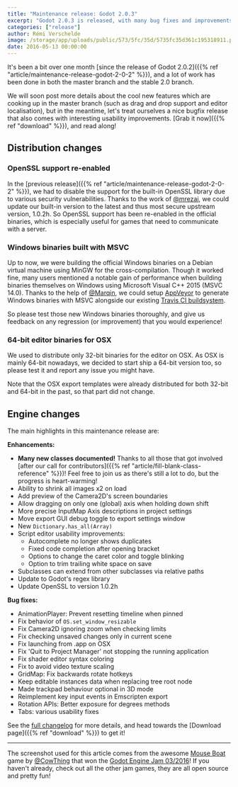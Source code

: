```yaml
---
title: "Maintenance release: Godot 2.0.3"
excerpt: "Godot 2.0.3 is released, with many bug fixes and improvements, updated documentation, and various interesting distribution changes!"
categories: ["release"]
author: Rémi Verschelde
image: /storage/app/uploads/public/573/5fc/35d/5735fc35d361c195318911.png
date: 2016-05-13 00:00:00
---
```


It's been a bit over one month [since the release of Godot 2.0.2]({{% ref "article/maintenance-release-godot-2-0-2" %}}), and a lot of work has been done in both the master branch and the stable 2.0 branch.

We will soon post more details about the cool new features which are cooking up in the master branch (such as drag and drop support and editor localisation), but in the meantime, let's treat ourselves a nice bugfix release that also comes with interesting usability improvements. [Grab it now]({{% ref "download" %}}), and read along!

## Distribution changes

### OpenSSL support re-enabled

In the [previous release]({{% ref "article/maintenance-release-godot-2-0-2" %}}), we had to disable the support for the built-in OpenSSL library due to various security vulnerabilities. Thanks to the work of [@mrezai](https://github.com/mrezai), we could update our built-in version to the latest and thus most secure upstream version, 1.0.2h. So OpenSSL support has been re-enabled in the official binaries, which is especially useful for games that need to communicate with a server.

### Windows binaries built with MSVC

Up to now, we were building the official Windows binaries on a Debian virtual machine using MinGW for the cross-compilation. Though it worked fine, many users mentioned a notable gain of performance when building binaries themselves on Windows using Microsoft Visual C++ 2015 (MSVC 14.0). Thanks to the help of [@Marqin](https://github.com/Marqin), we could setup [AppVeyor](https://ci.appveyor.com/project/GodotBuilder/godot-builds) to generate Windows binaries with MSVC alongside our existing [Travis CI buildsystem](https://travis-ci.org/GodotBuilder/godot-builds).

So please test those new Windows binaries thoroughly, and give us feedback on any regression (or improvement) that you would experience!

### 64-bit editor binaries for OSX

We used to distribute only 32-bit binaries for the editor on OSX. As OSX is mainly 64-bit nowadays, we decided to start ship a 64-bit version too, so please test it and report any issue you might have.

Note that the OSX export templates were already distributed for both 32-bit and 64-bit in the past, so that part did not change.

## Engine changes

The main highlights in this maintenance release are:

**Enhancements:**

* **Many new classes documented!** Thanks to all those that got involved [after our call for contributors]({{% ref "article/fill-blank-class-reference" %}})! Feel free to join us as there's still a lot to do, but the progress is heart-warming!
* Ability to shrink all images x2 on load
* Add preview of the Camera2D's screen boundaries
* Allow dragging on only one (global) axis when holding down shift
* More precise InputMap Axis descriptions in project settings
* Move export GUI debug toggle to export settings window
* New ``Dictionary.has_all(Array)``
* Script editor usability improvements:
  - Autocomplete no longer shows duplicates
  - Fixed code completion after opening bracket
  - Options to change the caret color and toggle blinking
  - Option to trim trailing white space on save
* Subclasses can extend from other subclasses via relative paths
* Update to Godot's regex library
* Update OpenSSL to version 1.0.2h

**Bug fixes:**

* AnimationPlayer: Prevent resetting timeline when pinned
* Fix behavior of ``OS.set_window_resizable``
* Fix Camera2D ignoring zoom when checking limits
* Fix checking unsaved changes only in current scene
* Fix launching from .app on OSX
* Fix 'Quit to Project Manager' not stopping the running application
* Fix shader editor syntax coloring
* Fix to avoid video texture scaling
* GridMap: Fix backwards rotate hotkeys
* Keep editable instances data when replacing tree root node
* Made trackpad behaviour optional in 3D mode
* Reimplement key input events in Emscripten export
* Rotation APIs: Better exposure for degrees methods
* Tabs: various usability fixes

See the [full changelog](https://downloads.tuxfamily.org/godotengine/2.0.3/Godot_v2.0.3_stable_changelog.txt) for more details, and head towards the [Download page]({{% ref "download" %}}) to get it!

---

The screenshot used for this article comes from the awesome [Mouse Boat](https://cowthing.itch.io/mouse-boat) game by [@CowThing](https://github.com/CowThing) that won the [Godot Engine Jam 03/2016](https://itch.io/jam/godotjam032016/results)! If you haven't already, check out all the other jam games, they are all open source and pretty fun!
